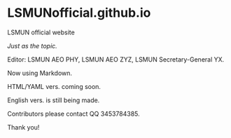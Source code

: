 # LSMUNofficial.github.io

LSMUN official website

*Just as the topic.*

Editor: LSMUN AEO PHY, LSMUN AEO ZYZ, LSMUN Secretary-General YX.

Now using Markdown.

HTML/YAML vers. coming soon.

English vers. is still being made.

Contributors please contact QQ 3453784385.

Thank you!
